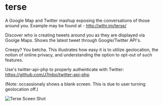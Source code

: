 terse
=====

A Google Map and Twitter mashup exposing the conversations of those around you. Example may be found at - http://wthr.im/terse/

Discover who is creating tweets around you as they are displayed via Goolge Maps. Shows the latest tweet through Google/Twitter API's.

Creepy? You betcha. This illustrates how easy it is to utilize geolocation, the notion of online privacy, and understanding the option to opt-out of such features.

Use's twitter-api-php to properly authenticate with Twitter: https://github.com/J7mbo/twitter-api-php

(Note: occassionaly shows a blank screen. This is due to user turning geolocation off.)

![Terse Sceen Shot](http://wthr.im/terse/terse-screen-shot.png)
